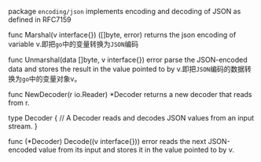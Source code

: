 package `encoding/json` implements encoding and decoding of JSON as defined in RFC7159


func Marshal(v interface{}) ([]byte, error)
    returns the json encoding of variable v.即把`go`中的变量转换为`JSON`编码

func Unmarshal(data []byte, v interface{}) error
    parse the JSON-encoded data and stores the result in the value pointed to by v.即把`JSON`编码的数据转换为`go`中的变量对象v。

func NewDecoder(r io.Reader) *Decoder
    returns a new decoder that reads from r.

type Decoder {
    // A Decoder reads and decodes JSON values from an input stream.
}

func (*Decoder) Decode((v interface{})) error
    reads the next JSON-encoded value from its input and stores it in the value pointed to by v.